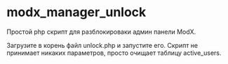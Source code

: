# modx_manager_unlock
Простой php скрипт для разблокироваки админ панели ModX.

Загрузите в корень файл unlock.php и запустите его.
Скрипт не принимает никаких параметров, просто очищает таблицу active_users.
